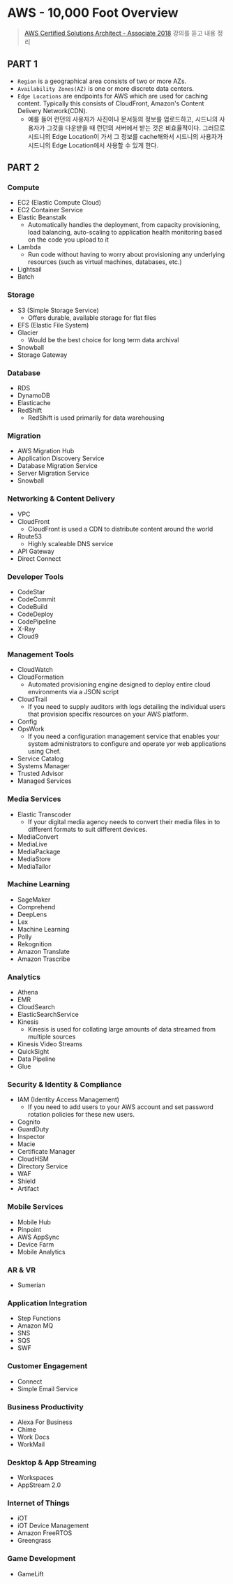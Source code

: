# AWS - 10,000 Foot Overview
>[AWS Certified Solutions Architect - Associate 2018](https://www.udemy.com/aws-certified-solutions-architect-associate/) 강의를 듣고 내용 정리

## PART 1
- `Region` is a geographical area consists of two or more AZs.
- `Availability Zones(AZ)` is one or more discrete data centers.
- `Edge Locations` are endpoints for AWS which are used for caching content. Typically this consists of CloudFront, Amazon's Content Delivery Network(CDN).
  - 예를 들어 런던의 사용자가 사진이나 문서등의 정보를 업로드하고, 시드니의 사용자가 그것을 다운받을 때 런던의 서버에서 받는 것은 비효율적이다. 그러므로 시드니의 Edge Location이 가서 그 정보를 cache해와서 시드니의 사용자가 시드니의 Edge Location에서 사용할 수 있게 한다.

## PART 2
### Compute
- EC2 (Elastic Compute Cloud)
- EC2 Container Service
- Elastic Beanstalk
  - Automatically handles the deployment, from capacity provisioning, load balancing, auto-scaling to application health monitoring based on the code you upload to it
- Lambda
  - Run code without having to worry about provisioning any underlying resources (such as virtual machines, databases, etc.)
- Lightsail
- Batch

### Storage
- S3 (Simple Storage Service)
  - Offers durable, available storage for flat files
- EFS (Elastic File System)
- Glacier
  - Would be the best choice for long term data archival
- Snowball
- Storage Gateway

### Database
- RDS
- DynamoDB
- Elasticache
- RedShift
  - RedShift is used primarily for data warehousing

### Migration
- AWS Migration Hub
- Application Discovery Service
- Database Migration Service
- Server Migration Service
- Snowball

### Networking & Content Delivery
- VPC
- CloudFront
  - CloudFront is used a CDN to distribute content around the world
- Route53
  - Highly scaleable DNS service
- API Gateway
- Direct Connect

### Developer Tools
- CodeStar
- CodeCommit
- CodeBuild
- CodeDeploy
- CodePipeline
- X-Ray
- Cloud9

### Management Tools
- CloudWatch
- CloudFormation
  - Automated provisioning engine designed to deploy entire cloud environments via a JSON script
- CloudTrail
  - If you need to supply auditors with logs detailing the individual users that provision specifix resources on your AWS platform.
- Config
- OpsWork
  - If you need a configuration management service that enables your system administrators to configure and operate yor web applications using Chef.
- Service Catalog
- Systems Manager
- Trusted Advisor
- Managed Services

### Media Services
- Elastic Transcoder
  - If your digital media agency needs to convert their media files in to different formats to suit different devices.
- MediaConvert
- MediaLive
- MediaPackage
- MediaStore
- MediaTailor

### Machine Learning
- SageMaker
- Comprehend
- DeepLens
- Lex
- Machine Learning
- Polly
- Rekognition
- Amazon Translate
- Amazon Trascribe

### Analytics
- Athena
- EMR
- CloudSearch
- ElasticSearchService
- Kinesis
  - Kinesis is used for collating large amounts of data streamed from multiple sources
- Kinesis Video Streams
- QuickSight
- Data Pipeline
- Glue

### Security & Identity & Compliance
- IAM (Identity Access Management)
  - If you need to add users to your AWS account and set password rotation policies for these new users.
- Cognito
- GuardDuty
- Inspector
- Macie
- Certificate Manager
- CloudHSM
- Directory Service
- WAF
- Shield
- Artifact

### Mobile Services
- Mobile Hub
- Pinpoint
- AWS AppSync
- Device Farm
- Mobile Analytics

### AR & VR
- Sumerian

### Application Integration
- Step Functions
- Amazon MQ
- SNS
- SQS
- SWF

### Customer Engagement
- Connect
- Simple Email Service

### Business Productivity
- Alexa For Business
- Chime
- Work Docs
- WorkMail

### Desktop & App Streaming
- Workspaces
- AppStream 2.0

### Internet of Things
- iOT
- iOT Device Management
- Amazon FreeRTOS
- Greengrass

### Game Development
- GameLift
